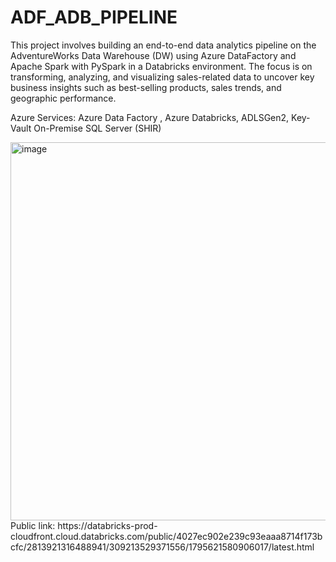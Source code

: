 # ADF_ADB_PIPELINE  
This project involves building an end-to-end data analytics pipeline on the AdventureWorks Data Warehouse (DW) using Azure DataFactory and Apache Spark with PySpark in a Databricks environment.
The focus is on transforming, analyzing, and visualizing sales-related data to uncover key business insights such as best-selling products, sales trends, and geographic performance.    

Azure Services: Azure Data Factory , Azure Databricks, ADLSGen2, Key-Vault
On-Premise SQL Server (SHIR)

<img width="953" height="605" alt="image" src="https://github.com/user-attachments/assets/485d2863-2aa4-4155-8d64-0c32dc082344" />  
Public link: https://databricks-prod-cloudfront.cloud.databricks.com/public/4027ec902e239c93eaaa8714f173bcfc/2813921316488941/309213529371556/1795621580906017/latest.html  
